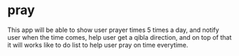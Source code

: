 # pray

This app will be able to show user prayer times 5 times a day, and notify user when the time comes, help user get a qibla direction, and on top of that it will works like to do list to help user pray on time everytime.
